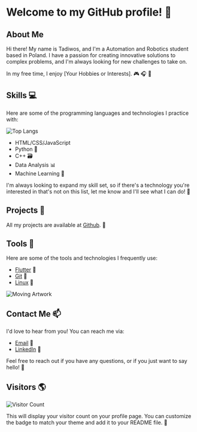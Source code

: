 # Welcome to my GitHub profile! 🚀

## About Me

Hi there! My name is Tadiwos, and I'm a Automation and Robotics student based in Poland. I have a passion for creating innovative solutions to complex problems, and I'm always looking for new challenges to take on.

In my free time, I enjoy [Your Hobbies or Interests]. 🎮 🎧 🎨

## Skills 💻

Here are some of the programming languages and technologies I practice with:

![Top Langs](https://github-readme-stats.vercel.app/api/top-langs/?username=TadAdane&layout=compact&theme=radical)

- HTML/CSS/JavaScript
- Python 🐍
- C++ 🗃️
- Data Analysis 📊
- Machine Learning 🤖

I'm always looking to expand my skill set, so if there's a technology you're interested in that's not on this list, let me know and I'll see what I can do! 💪

## Projects 🚧
All my projects are available at [Github](https://github.com/TadAdane). 🚀

## Tools 🔨

Here are some of the tools and technologies I frequently use:

- [Flutter](https://flutter.dev/) 📱
- [Git](https://git-scm.com/) 🌳
- [Linux](https://www.linux.org/) 🐧

![Moving Artwork](https://raw.githubusercontent.com/TadAdane/main/assets/animation.gif)

## Contact Me 📫

I'd love to hear from you! You can reach me via:

- [Email](mailto:tadiwosadanefa@gmail.com) 📧
- [LinkedIn](https://www.linkedin.com/in/tadiwos-adane-81024a253/) 💼

Feel free to reach out if you have any questions, or if you just want to say hello! 👋

## Visitors 🌎

![Visitor Count](https://profile-counter.glitch.me/{TadAdane}/count.svg) 

This will display your visitor count on your profile page. You can customize the badge to match your theme and add it to your README file. 🚀
